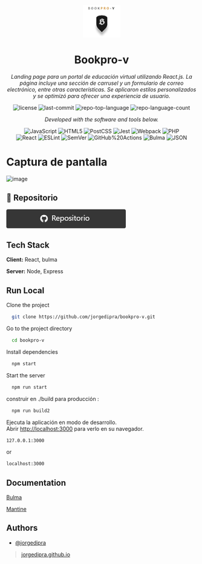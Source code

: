 <p align="center">
  <img src="https://github.com/jorgedipra/bookpro-v/blob/master/old/img/logo1.JPG?raw=true" width="100" />
</p>
<p align="center">
    <h1 align="center">Bookpro-v</h1>
</p>
<p align="center">
		<em>Landing page para un portal de educación virtual utilizando React.js. La página incluye una sección de carrusel y un formulario de correo electrónico, entre otras características. Se aplicaron estilos personalizados y se optimizó para ofrecer una experiencia de usuario.</em>
</p>

<p align="center">
	<img src="https://img.shields.io/github/license/jorgedipra/bookpro-v?style=flat&color=0080ff" alt="license">
	<img src="https://img.shields.io/github/last-commit/jorgedipra/bookpro-v?style=flat&logo=git&logoColor=white&color=0080ff" alt="last-commit">
	<img src="https://img.shields.io/github/languages/top/jorgedipra/bookpro-v?style=flat&color=0080ff" alt="repo-top-language">
	<img src="https://img.shields.io/github/languages/count/jorgedipra/bookpro-v?style=flat&color=0080ff" alt="repo-language-count">
<p>
<p align="center">
		<em>Developed with the software and tools below.</em>
</p>
<p align="center">
	<img src="https://img.shields.io/badge/JavaScript-F7DF1E.svg?style=flat&logo=JavaScript&logoColor=black" alt="JavaScript">
	<img src="https://img.shields.io/badge/HTML5-E34F26.svg?style=flat&logo=HTML5&logoColor=white" alt="HTML5">
	<img src="https://img.shields.io/badge/PostCSS-DD3A0A.svg?style=flat&logo=PostCSS&logoColor=white" alt="PostCSS">
	<img src="https://img.shields.io/badge/Jest-C21325.svg?style=flat&logo=Jest&logoColor=white" alt="Jest">
	<img src="https://img.shields.io/badge/Webpack-8DD6F9.svg?style=flat&logo=Webpack&logoColor=black" alt="Webpack">
	<img src="https://img.shields.io/badge/PHP-777BB4.svg?style=flat&logo=PHP&logoColor=white" alt="PHP">
	<br>
	<img src="https://img.shields.io/badge/React-61DAFB.svg?style=flat&logo=React&logoColor=black" alt="React">
	<img src="https://img.shields.io/badge/ESLint-4B32C3.svg?style=flat&logo=ESLint&logoColor=white" alt="ESLint">
	<img src="https://img.shields.io/badge/SemVer-3F4551.svg?style=flat&logo=SemVer&logoColor=white" alt="SemVer">
	<img src="https://img.shields.io/badge/GitHub%20Actions-2088FF.svg?style=flat&logo=GitHub-Actions&logoColor=white" alt="GitHub%20Actions">
	<img src="https://img.shields.io/badge/Bulma-00D1B2.svg?style=flat&logo=Bulma&logoColor=white" alt="Bulma">
	<img src="https://img.shields.io/badge/JSON-000000.svg?style=flat&logo=JSON&logoColor=white" alt="JSON">
</p>

# Captura de pantalla

![image](https://github.com/jorgedipra/bookpro-v/assets/2782138/d1104e11-e736-44bd-ba9a-7766a9fc3031)


## 🔗 Repositorio
[![repositorio](https://github.com/jorgedipra/bookpro-v/blob/master/Captura%20de%20pantalla/repo.png?raw=true)](https://github.com/jorgedipra/bookpro-v/)

## Tech Stack

**Client:** React, bulma

**Server:** Node, Express



## Run Local

Clone the project

```bash
  git clone https://github.com/jorgedipra/bookpro-v.git
```

Go to the project directory

```bash
  cd bookpro-v
```

Install dependencies

```bash
  npm start
```

Start the server

```bash
  npm run start
```
construir en ./build para producción :

```bash
  npm run build2
```

Ejecuta la aplicación en modo de desarrollo.\
Abrir [http://localhost:3000](http://localhost:3000) para verlo en su navegador.
```sh
127.0.0.1:3000
```
or
```sh
localhost:3000
```
## Documentation

[Bulma](https://bulma.io/documentation/)

[Mantine](https://ui.mantine.dev/)

## Authors

- [@jorgedipra]([jorgedipra.github.io](https://jorgedipra.github.io/))
> [jorgedipra.github.io](https://jorgedipra.github.io/)

